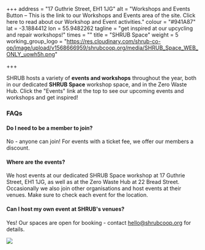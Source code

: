 +++
address = "17 Guthrie Street, EH1 1JG"
alt = "Workshops and Events Button – This is the link to our Workshops and Events area of the site. Click here to read about our Workshop and Event activities."
colour = "#941A87"
lat = -3.1884412
lon = 55.9482262
tagline = "get inspired at our upcycling and repair workshops!"
times = ""
title = "SHRUB Space"
weight = 5
working_group_logo = "https://res.cloudinary.com/shrub-co-op/image/upload/v1568666959/shrubcoop.org/media/SHRUB_Space_WEB_ONLY_uowh5h.png"

+++

SHRUB hosts a variety of **events and workshops** throughout the year, both in our dedicated **SHRUB Space** workshop space, and in the Zero Waste Hub. Click the "Events" link at the top to see our upcoming events and workshops and get inspired!

### **FAQs**

#### Do I need to be a member to join?

No - anyone can join! For events with a ticket fee, we offer our members a discount.

#### Where are the events?

We host events at our dedicated SHRUB Space workshop at 17 Guthrie Street, EH1 1JG, as well as at the Zero Waste Hub at 22 Bread Street. Occasionally we also join other organisations and host events at their venues. Make sure to check each event for the location.

#### Can I host my own event at SHRUB's venues?

Yes! Our spaces are open for booking - contact hello@shrubcoop.org for details.

![](https://res.cloudinary.com/shrub-co-op/image/upload/v1565367105/shrubcoop.org/media/food_sharing_hub_6_rtvqvu.png)